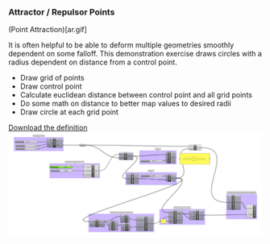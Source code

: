 ### Attractor / Repulsor Points

(Point Attraction)[ar.gif]

It is often helpful to be able to deform multiple geometries smoothly dependent on some falloff. This demonstration exercise draws circles with a radius dependent on distance from a control point.

- Draw grid of points
- Draw control point
- Calculate euclidean distance between control point and all grid points
- Do some math on distance to better map values to desired radii
- Draw circle at each grid point

[Download the definition](attractorpoint.gh)
![attractor respulsor point in Grasshopper](attractorpoint.png)
